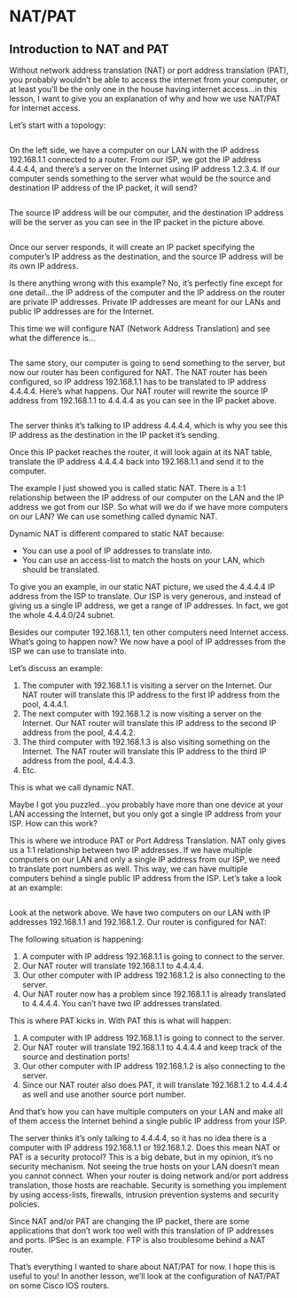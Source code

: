 # NAT/PAT

## Introduction to NAT and PAT

Without network address translation (NAT) or port address translation (PAT), you probably wouldn’t be able to access the internet from your computer, or at least you’ll be the only one in the house having internet access…in this lesson, I want to give you an explanation of why and how we use NAT/PAT for Internet access.

Let’s start with a topology:

<figure><img src="https://cdn.networklessons.com/wp-content/uploads/2013/02/nat-example-network.png" alt=""><figcaption></figcaption></figure>

On the left side, we have a computer on our LAN with the IP address 192.168.1.1 connected to a router. From our ISP, we got the IP address 4.4.4.4, and there’s a server on the Internet using IP address 1.2.3.4. If our computer sends something to the server what would be the source and destination IP address of the IP packet, it will send?

<figure><img src="https://cdn.networklessons.com/wp-content/uploads/2013/02/without-nat-incoming-packet-1.png" alt=""><figcaption></figcaption></figure>

The source IP address will be our computer, and the destination IP address will be the server as you can see in the IP packet in the picture above.

<figure><img src="https://cdn.networklessons.com/wp-content/uploads/2013/02/without-nat-return-traffic.png" alt=""><figcaption></figcaption></figure>

Once our server responds, it will create an IP packet specifying the computer’s IP address as the destination, and the source IP address will be its own IP address.

Is there anything wrong with this example? No, it’s perfectly fine except for one detail…the IP address of the computer and the IP address on the router are private IP addresses. Private IP addresses are meant for our LANs and public IP addresses are for the Internet.

This time we will configure NAT (Network Address Translation) and see what the difference is…

<figure><img src="https://cdn.networklessons.com/wp-content/uploads/2013/02/nat-translated-traffic.png" alt=""><figcaption></figcaption></figure>

The same story, our computer is going to send something to the server, but now our router has been configured for NAT. The NAT router has been configured, so IP address 192.168.1.1 has to be translated to IP address 4.4.4.4. Here’s what happens. Our NAT router will rewrite the source IP address from 192.168.1.1 to 4.4.4.4 as you can see in the IP packet above.

<figure><img src="https://cdn.networklessons.com/wp-content/uploads/2013/02/nat-return-traffic1.png" alt=""><figcaption></figcaption></figure>

The server thinks it’s talking to IP address 4.4.4.4, which is why you see this IP address as the destination in the IP packet it’s sending.

Once this IP packet reaches the router, it will look again at its NAT table, translate the IP address 4.4.4.4 back into 192.168.1.1 and send it to the computer.

The example I just showed you is called static NAT. There is a 1:1 relationship between the IP address of our computer on the LAN and the IP address we got from our ISP. So what will we do if we have more computers on our LAN? We can use something called dynamic NAT.

Dynamic NAT is different compared to static NAT because:

* You can use a pool of IP addresses to translate into.
* You can use an access-list to match the hosts on your LAN, which should be translated.

To give you an example, in our static NAT picture, we used the 4.4.4.4 IP address from the ISP to translate. Our ISP is very generous, and instead of giving us a single IP address, we get a range of IP addresses. In fact, we got the whole 4.4.4.0/24 subnet.

Besides our computer 192.168.1.1, ten other computers need Internet access. What’s going to happen now? We now have a pool of IP addresses from the ISP we can use to translate into.

Let’s discuss an example:

1. The computer with 192.168.1.1 is visiting a server on the Internet. Our NAT router will translate this IP address to the first IP address from the pool, 4.4.4.1.
2. The next computer with 192.168.1.2 is now visiting a server on the Internet. Our NAT router will translate this IP address to the second IP address from the pool, 4.4.4.2.
3. The third computer with 192.168.1.3 is also visiting something on the Internet. The NAT router will translate this IP address to the third IP address from the pool, 4.4.4.3.
4. Etc.

This is what we call dynamic NAT.

Maybe I got you puzzled…you probably have more than one device at your LAN accessing the Internet, but you only got a single IP address from your ISP. How can this work?

This is where we introduce PAT or Port Address Translation. NAT only gives us a 1:1 relationship between two IP addresses. If we have multiple computers on our LAN and only a single IP address from our ISP, we need to translate port numbers as well. This way, we can have multiple computers behind a single public IP address from the ISP. Let’s take a look at an example:

<figure><img src="https://cdn.networklessons.com/wp-content/uploads/2013/02/nat-small-network-two-computers-1.png" alt=""><figcaption></figcaption></figure>

Look at the network above. We have two computers on our LAN with IP addresses 192.168.1.1 and 192.168.1.2. Our router is configured for NAT:

The following situation is happening:

1. A computer with IP address 192.168.1.1 is going to connect to the server.
2. Our NAT router will translate 192.168.1.1 to 4.4.4.4.
3. Our other computer with IP address 192.168.1.2 is also connecting to the server.
4. Our NAT router now has a problem since 192.168.1.1 is already translated to 4.4.4.4. You can’t have two IP addresses translated.

This is where PAT kicks in. With PAT this is what will happen:

1. A computer with IP address 192.168.1.1 is going to connect to the server.
2. Our NAT router will translate 192.168.1.1 to 4.4.4.4 and keep track of the source and destination ports!
3. Our other computer with IP address 192.168.1.2 is also connecting to the server.
4. Since our NAT router also does PAT, it will translate 192.168.1.2 to 4.4.4.4 as well and use another source port number.

And that’s how you can have multiple computers on your LAN and make all of them access the Internet behind a single public IP address from your ISP.

The server thinks it’s only talking to 4.4.4.4, so it has no idea there is a computer with IP address 192.168.1.1 or 192.168.1.2. Does this mean NAT or PAT is a security protocol? This is a big debate, but in my opinion, it’s no security mechanism. Not seeing the true hosts on your LAN doesn’t mean you cannot connect. When your router is doing network and/or port address translation, those hosts are reachable. Security is something you implement by using access-lists, firewalls, intrusion prevention systems and security policies.

Since NAT and/or PAT are changing the IP packet, there are some applications that don’t work too well with this translation of IP addresses and ports. IPSec is an example. FTP is also troublesome behind a NAT router.

That’s everything I wanted to share about NAT/PAT for now. I hope this is useful to you! In another lesson, we’ll look at the configuration of NAT/PAT on some Cisco IOS routers.

